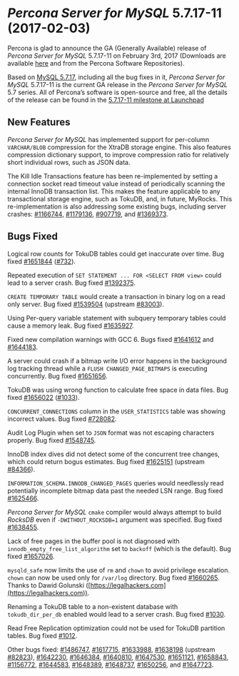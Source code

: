 # *Percona Server for MySQL* 5.7.17-11 (2017-02-03)

Percona is glad to announce the GA (Generally Available) release of *Percona Server for MySQL* 5.7.17-11 on February 3rd, 2017 (Downloads are available [here](http://www.percona.com/downloads/Percona-Server-5.7/Percona-Server-5.7.17-11/)
and from the Percona Software Repositories).

Based on [MySQL 5.7.17](http://dev.mysql.com/doc/relnotes/mysql/5.7/en/news-5-7-17.html), including
all the bug fixes in it, *Percona Server for MySQL* 5.7.17-11 is the current GA release
in the *Percona Server for MySQL* 5.7 series. All of Percona’s software is open-source
and free, all the details of the release can be found in the [5.7.17-11
milestone at
Launchpad](https://launchpad.net/percona-server/+milestone/5.7.17-11)

## New Features

*Percona Server for MySQL* has implemented support for per-column `VARCHAR/BLOB`
compression for the XtraDB storage engine. This
also features compression dictionary support, to improve compression ratio for
relatively short individual rows, such as JSON data.

The Kill Idle Transactions feature has been re-implemented by setting a
connection socket read timeout value instead of periodically scanning the
internal InnoDB transaction list. This makes the feature applicable to any
transactional storage engine, such as TokuDB, and, in future, MyRocks.
This re-implementation is also addressing some existing bugs, including server
crashes: [#1166744](https://bugs.launchpad.net/percona-server/+bug/1166744), [#1179136](https://bugs.launchpad.net/percona-server/+bug/1179136), [#907719](https://bugs.launchpad.net/percona-server/+bug/907719), and [#1369373](https://bugs.launchpad.net/percona-server/+bug/1369373).

## Bugs Fixed

Logical row counts for TokuDB tables could get inaccurate over time. Bug
fixed [#1651844](https://bugs.launchpad.net/percona-server/+bug/1651844) ([#732](https://tokutek.atlassian.net/browse/FT-732)).

Repeated execution of `SET STATEMENT ... FOR <SELECT FROM view>` could lead
to a server crash. Bug fixed [#1392375](https://bugs.launchpad.net/percona-server/+bug/1392375).

`CREATE TEMPORARY TABLE` would create a transaction in binary log on a read
only server. Bug fixed [#1539504](https://bugs.launchpad.net/percona-server/+bug/1539504) (upstream [#83003](http://bugs.mysql.com/bug.php?id=83003)).

Using Per-query variable statement with subquery temporary tables could
cause a memory leak. Bug fixed [#1635927](https://bugs.launchpad.net/percona-server/+bug/1635927).

Fixed new compilation warnings with GCC 6. Bugs fixed [#1641612](https://bugs.launchpad.net/percona-server/+bug/1641612) and
[#1644183](https://bugs.launchpad.net/percona-server/+bug/1644183).

A server could crash if a bitmap write I/O error happens in the background log
tracking thread while a `FLUSH CHANGED_PAGE_BITMAPS` is executing
concurrently. Bug fixed [#1651656](https://bugs.launchpad.net/percona-server/+bug/1651656).

TokuDB was using wrong function to calculate free space in data files. Bug
fixed [#1656022](https://bugs.launchpad.net/percona-server/+bug/1656022) ([#1033](https://tokutek.atlassian.net/browse/DB-1033)).

`CONCURRENT_CONNECTIONS` column in the `USER_STATISTICS` table was
showing incorrect values. Bug fixed [#728082](https://bugs.launchpad.net/percona-server/+bug/728082).

Audit Log Plugin when set to `JSON` format was not escaping
characters properly. Bug fixed [#1548745](https://bugs.launchpad.net/percona-server/+bug/1548745).

InnoDB index dives did not detect some of the concurrent tree changes, which
could return bogus estimates. Bug fixed [#1625151](https://bugs.launchpad.net/percona-server/+bug/1625151) (upstream
[#84366](http://bugs.mysql.com/bug.php?id=84366)).

`INFORMATION_SCHEMA.INNODB_CHANGED_PAGES` queries would needlessly read
potentially incomplete bitmap data past the needed LSN range. Bug fixed
[#1625466](https://bugs.launchpad.net/percona-server/+bug/1625466).

*Percona Server for MySQL* `cmake` compiler would always attempt to build *RocksDB*
even if `-DWITHOUT_ROCKSDB=1` argument was specified. Bug fixed
[#1638455](https://bugs.launchpad.net/percona-server/+bug/1638455).

Lack of free pages in the buffer pool is not diagnosed with `innodb_empty_free_list_algorithm` set to `backoff` (which is the
default). Bug fixed [#1657026](https://bugs.launchpad.net/percona-server/+bug/1657026).

`mysqld_safe` now limits the use of `rm` and `chown` to avoid privilege
escalation. `chown` can now be used only for `/var/log` directory. Bug
fixed [#1660265](https://bugs.launchpad.net/percona-server/+bug/1660265). Thanks to Dawid Golunski ([https://legalhackers.com](https://legalhackers.com)).

Renaming a TokuDB table to a non-existent database with `tokudb_dir_per_db`
enabled would lead to a server crash. Bug fixed
[#1030](https://tokutek.atlassian.net/browse/DB-1030).

Read Free Replication optimization could not be used for
TokuDB partition tables. Bug fixed [#1012](https://tokutek.atlassian.net/browse/DB-1012).

Other bugs fixed: [#1486747](https://bugs.launchpad.net/percona-server/+bug/1486747), [#1617715](https://bugs.launchpad.net/percona-server/+bug/1617715), [#1633988](https://bugs.launchpad.net/percona-server/+bug/1633988),
[#1638198](https://bugs.launchpad.net/percona-server/+bug/1638198) (upstream [#82823](http://bugs.mysql.com/bug.php?id=82823)), [#1642230](https://bugs.launchpad.net/percona-server/+bug/1642230), [#1646384](https://bugs.launchpad.net/percona-server/+bug/1646384),
[#1640810](https://bugs.launchpad.net/percona-server/+bug/1640810), [#1647530](https://bugs.launchpad.net/percona-server/+bug/1647530), [#1651121](https://bugs.launchpad.net/percona-server/+bug/1651121), [#1658843](https://bugs.launchpad.net/percona-server/+bug/1658843), [#1156772](https://bugs.launchpad.net/percona-server/+bug/1156772),
[#1644583](https://bugs.launchpad.net/percona-server/+bug/1644583), [#1648389](https://bugs.launchpad.net/percona-server/+bug/1648389), [#1648737](https://bugs.launchpad.net/percona-server/+bug/1648737), [#1650256](https://bugs.launchpad.net/percona-server/+bug/1650256), and
[#1647723](https://bugs.launchpad.net/percona-server/+bug/1647723).
